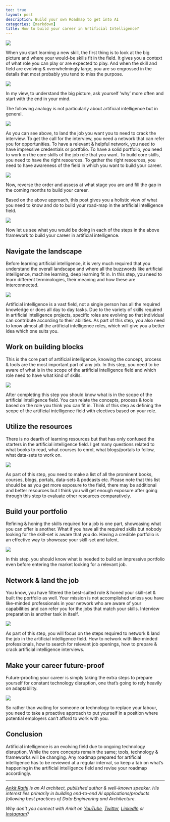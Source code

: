 ```yaml
---
toc: true
layout: post
description: Build your own Roadmap to get into AI
categories: [markdown]
title: How to build your career in Artificial Intelligence?
---
```


![](https://cdn-images-1.medium.com/max/1200/1*2R90ZlbJ7KTH_92WX1PWMw.jpeg)

When you start learning a new skill, the first thing is to look at the big picture and where your would-be skills fit in the field. It gives you a context of what role you can play or are expected to play. And when the skill and field are evolving & overwhelmingly large, you are so engrossed in the details that most probably you tend to miss the purpose.

![](https://cdn-images-1.medium.com/max/800/0*QaxMn8xlcddwkvqi)

In my view, to understand the big picture, ask yourself ‘why’ more often and start with the end in your mind.

The following analogy is not particularly about artificial intelligence but in general.

![](https://cdn-images-1.medium.com/max/800/1*ouBVb36WCi7rX-d0fPAyCA.png)

As you can see above, to land the job you want you to need to crack the interview. To get the call for the interview, you need a network that can refer you for opportunities. To have a relevant & helpful network, you need to have impressive credentials or portfolio. To have a solid portfolio, you need to work on the core skills of the job role that you want. To build core skills, you need to have the right resources. To gather the right resources, you need to have awareness of the field in which you want to build your career.

![](https://cdn-images-1.medium.com/max/800/0*C85AlKxUNOXhg5t6.png)

Now, reverse the order and assess at what stage you are and fill the gap in the coming months to build your career.

Based on the above approach, this post gives you a holistic view of what you need to know and do to build your road-map in the artificial intelligence field.

![](https://cdn-images-1.medium.com/max/800/0*WbImY9K7LGeWVuwb.png)

Now let us see what you would be doing in each of the steps in the above framework to build your career in artificial intelligence.

## Navigate the landscape

Before learning artificial intelligence, it is very much required that you understand the overall landscape and where all the buzzwords like artificial intelligence, machine learning, deep learning fit in. In this step, you need to learn different terminologies, their meaning and how these are interconnected.

![](https://cdn-images-1.medium.com/max/800/0*2qBWJu4k4DzJPDtg)

Artificial intelligence is a vast field, not a single person has all the required knowledge or does all day to day tasks. Due to the variety of skills required in artificial intelligence projects, specific roles are evolving so that individual can contribute according to their abilities. As part of this step, you also need to know almost all the artificial intelligence roles, which will give you a better idea which one suits you.

## Work on building blocks

This is the core part of artificial intelligence, knowing the concept, process & tools are the most important part of any job. In this step, you need to be aware of what is in the scope of the artificial intelligence field and which role need to have what kind of skills.

![](https://cdn-images-1.medium.com/max/800/0*1pF2NecfM710TOhU)

After completing this step you should know what is in the scope of the artificial intelligence field. You can relate the concepts, process & tools based on the role you think you can fit in. Think of this step as defining the scope of the artificial intelligence field with electives based on your role.

## Utilize the resources

There is no dearth of learning resources but that has only confused the starters in the artificial intelligence field. I get many questions related to what books to read, what courses to enrol, what blogs/portals to follow, what data-sets to work on.

![](https://cdn-images-1.medium.com/max/800/0*J-gdyoHb7cpG1CWm)

As part of this step, you need to make a list of all the prominent books, courses, blogs, portals, data-sets & podcasts etc. Please note that this list should be as you get more exposure to the field, there may be additional and better resources but I think you will get enough exposure after going through this step to evaluate other resources comparatively.

## Build your portfolio

Refining & honing the skills required for a job is one part, showcasing what you can offer is another. What if you have all the required skills but nobody looking for the skill-set is aware that you do. Having a credible portfolio is an effective way to showcase your skill-set and talent.

![](https://cdn-images-1.medium.com/max/800/0*UNlAoO0XDZSYjqE_)

In this step, you should know what is needed to build an impressive portfolio even before entering the market looking for a relevant job.

## Network & land the job

You know, you have filtered the best-suited role & honed your skill-set & built the portfolio as well. Your mission is not accomplished unless you have like-minded professionals in your network who are aware of your capabilities and can refer you for the jobs that match your skills. Interview preparation is another task in itself.

![](https://cdn-images-1.medium.com/max/800/0*xXI2-TjXfoCNb2AG)

As part of this step, you will focus on the steps required to network & land the job in the artificial intelligence field. How to network with like-minded professionals, how to search for relevant job openings, how to prepare & crack artificial intelligence interviews.

## Make your career future-proof

Future-proofing your career is simply taking the extra steps to prepare yourself for constant technology disruption, one that’s going to rely heavily on adaptability.

![](https://cdn-images-1.medium.com/max/800/0*pvNnfA6WFa2bX9Fs.jpeg)

So rather than waiting for someone or technology to replace your labour, you need to take a proactive approach to put yourself in a position where potential employers can’t afford to work with you.

## Conclusion

Artificial intelligence is an evolving field due to ongoing technology disruption. While the core concepts remain the same; tools, technology & frameworks will be changing. Any roadmap prepared for artificial intelligence has to be reviewed at a regular interval, so keep a tab on what’s happening in the artificial intelligence field and revise your roadmap accordingly.

------------------------------------------------------------------------

[*Ankit Rathi*](https://www.ankitrathi.com/) *is an AI architect, published author & well-known speaker. His interest lies primarily in building end-to-end AI applications/products following best practices of Data Engineering and Architecture.*

*Why don’t you connect with Ankit on* [*YouTube*](https://www.youtube.com/channel/UCrIv4EU2tFX8VhhT0oCnDnw)*,* [*Twitter*](https://twitter.com/rathiankit)*,* [*LinkedIn*](https://www.linkedin.com/in/ankitrathi/) *or* [*Instagram*](https://instagram.com/ankitrathi/)*?*

